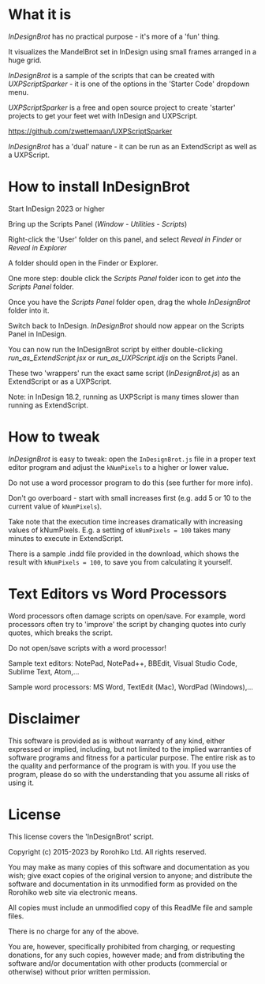 # What it is

_InDesignBrot_ has no practical purpose - it's more of a 'fun' thing.

It visualizes the MandelBrot set in InDesign using small 
frames arranged in a huge grid.

_InDesignBrot_ is a sample of the scripts that can be created with 
_UXPScriptSparker_ - it is one of the options in the 'Starter Code' 
dropdown menu.

_UXPScriptSparker_ is a free and open source project to create 'starter' 
projects to get your feet wet with InDesign and UXPScript. 

https://github.com/zwettemaan/UXPScriptSparker

_InDesignBrot_ has a 'dual' nature - it can be run as an ExtendScript 
as well as a UXPScript.

# How to install InDesignBrot

Start InDesign 2023 or higher

Bring up the Scripts Panel (_Window - Utilities - Scripts_)

Right-click the 'User' folder on this panel, and select 
_Reveal in Finder_ or _Reveal in Explorer_

A folder should open in the Finder or Explorer. 

One more step: double click the _Scripts Panel_ folder icon
to get _into_ the _Scripts Panel_ folder. 

Once you have the _Scripts Panel_ folder open, drag the
whole _InDesignBrot_ folder into it.

Switch back to InDesign. _InDesignBrot_ should now appear on the 
Scripts Panel in InDesign.

You can now run the InDesignBrot script by either double-clicking
_run\_as\_ExtendScript.jsx_ or _run\_as\_UXPScript.idjs_ on the Scripts Panel.

These two 'wrappers' run the exact same script (_InDesignBrot.js_) as an 
ExtendScript or as a UXPScript. 

Note: in InDesign 18.2, running as UXPScript is many times slower 
than running as ExtendScript.

# How to tweak

_InDesignBrot_ is easy to tweak: open the `InDesignBrot.js` file in a
proper text editor program and adjust the `kNumPixels` to a higher or lower
value. 

Do not use a word processor program to do this (see further for more info).

Don't go overboard - start with small increases first (e.g. add 5 or 10
to the current value of `kNumPixels`).

Take note that the execution time increases dramatically with increasing
values of kNumPixels. E.g. a setting of `kNumPixels = 100` takes many 
minutes to execute in ExtendScript.

There is a sample .indd file provided in the download, which shows the 
result with `kNumPixels = 100`, to save you from calculating it yourself.

# Text Editors vs Word Processors

Word processors often damage scripts on open/save. For example, word
processors often try to 'improve' the script by changing quotes into
curly quotes, which breaks the script.

Do not open/save scripts with a word processor!

Sample text editors: NotePad, NotePad++, BBEdit, Visual Studio Code,
Sublime Text, Atom,... 

Sample word processors: MS Word, TextEdit (Mac), WordPad (Windows),... 

# Disclaimer

This software is provided as is without warranty of any kind, either 
expressed or implied, including, but not limited to the implied warranties
of software programs and fitness for a particular purpose. The entire 
risk as to the quality and performance of the program is with you. 
If you use the program, please do so with the understanding that you assume 
all risks of using it. 
 
# License

This license covers the 'InDesignBrot' script.

Copyright (c) 2015-2023 by Rorohiko Ltd. All rights reserved.

You may make as many copies of this software and documentation as you wish; 
give exact copies of the original version to anyone; and distribute the
software and documentation in its unmodified form as provided on the 
Rorohiko web site via electronic means.

All copies must include an unmodified copy of this ReadMe file and 
sample files.

There is no charge for any of the above. 

You are, however, specifically prohibited from charging, or requesting
donations, for any such copies, however made; and from distributing 
the software and/or documentation with other products (commercial or 
otherwise) without prior written permission. 


